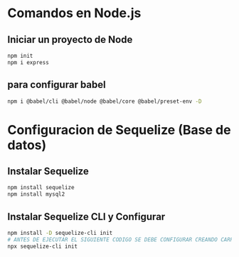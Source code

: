 # Comandos en Node.js
## Iniciar un proyecto de Node
```bash
npm init
npm i express
```
## para configurar babel
```bash
npm i @babel/cli @babel/node @babel/core @babel/preset-env -D
```
# Configuracion de Sequelize (Base de datos)
## Instalar Sequelize
```bash
npm install sequelize
npm install mysql2
```
## Instalar Sequelize CLI y Configurar
```bash
npm install -D sequelize-cli init
# ANTES DE EJECUTAR EL SIGUIENTE CODIGO SE DEBE CONFIGURAR CREANDO CARPETA .SEQUELIZERC
npx sequelize-cli init
```
